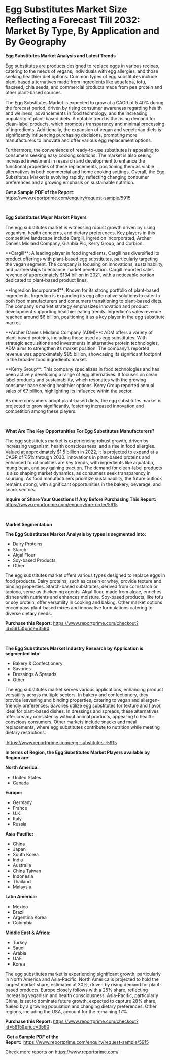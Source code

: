 <p><h1>Egg Substitutes Market Size Reflecting a Forecast Till 2032: Market By Type, By Application and By Geography</h1></p><p><strong>Egg Substitutes Market Analysis and Latest Trends</strong></p>
<p><p>Egg substitutes are products designed to replace eggs in various recipes, catering to the needs of vegans, individuals with egg allergies, and those seeking healthier diet options. Common types of egg substitutes include plant-based alternatives made from ingredients like aquafaba, tofu, flaxseed, chia seeds, and commercial products made from pea protein and other plant-based sources.</p><p>The Egg Substitutes Market is expected to grow at a CAGR of 5.40% during the forecast period, driven by rising consumer awareness regarding health and wellness, advancements in food technology, and the increasing popularity of plant-based diets. A notable trend is the rising demand for clean-label products, which promotes transparency and minimal processing of ingredients. Additionally, the expansion of vegan and vegetarian diets is significantly influencing purchasing decisions, prompting more manufacturers to innovate and offer various egg replacement options.</p><p>Furthermore, the convenience of ready-to-use substitutes is appealing to consumers seeking easy cooking solutions. The market is also seeing increased investment in research and development to enhance the functional properties of these replacements, positioning them as viable alternatives in both commercial and home cooking settings. Overall, the Egg Substitutes Market is evolving rapidly, reflecting changing consumer preferences and a growing emphasis on sustainable nutrition.</p></p>
<p><strong>Get a Sample PDF of the Report:&nbsp;</strong> <a href="https://www.reportprime.com/enquiry/request-sample/5915?utm_campaign=2488&utm_medium=2&utm_source=Github&utm_content=ia&utm_term=19032025&utm_id=egg-substitutes">https://www.reportprime.com/enquiry/request-sample/5915</a></p>
<p>&nbsp;</p>
<p><strong>Egg Substitutes Major Market Players</strong></p>
<p><p>The egg substitutes market is witnessing robust growth driven by rising veganism, health concerns, and dietary preferences. Key players in this competitive landscape include Cargill, Ingredion Incorporated, Archer Daniels Midland Company, Glanbia Plc, Kerry Group, and Corbion.</p><p>**Cargill**: A leading player in food ingredients, Cargill has diversified its product offerings with plant-based egg substitutes, particularly targeting the vegan segment. The company is focusing on innovations, sustainability, and partnerships to enhance market penetration. Cargill reported sales revenue of approximately $134 billion in 2021, with a noticeable portion dedicated to plant-based product lines.</p><p>**Ingredion Incorporated**: Known for its strong portfolio of plant-based ingredients, Ingredion is expanding its egg alternative solutions to cater to both food manufacturers and consumers transitioning to plant-based diets. The company's market strategy emphasizes innovation and product development supporting healthier eating trends. Ingredion's sales revenue reached around $6 billion, positioning it as a key player in the egg substitute market.</p><p>**Archer Daniels Midland Company (ADM)**: ADM offers a variety of plant-based proteins, including those used as egg substitutes. With strategic acquisitions and investments in alternative protein technologies, ADM aims to strengthen its market position. The company’s reported revenue was approximately $85 billion, showcasing its significant footprint in the broader food ingredients market.</p><p>**Kerry Group**: This company specializes in food technologies and has been actively developing a range of egg alternatives. It focuses on clean label products and sustainability, which resonates with the growing consumer base seeking healthier options. Kerry Group reported annual sales of €7 billion, highlighting its influence within the sector.</p><p>As more consumers adopt plant-based diets, the egg substitutes market is projected to grow significantly, fostering increased innovation and competition among these players.</p></p>
<p>&nbsp;</p>
<p><strong>What Are The Key Opportunities For Egg Substitutes Manufacturers?</strong></p>
<p><p>The egg substitutes market is experiencing robust growth, driven by increasing veganism, health consciousness, and a rise in food allergies. Valued at approximately $1.5 billion in 2022, it is projected to expand at a CAGR of 7.5% through 2030. Innovations in plant-based proteins and enhanced functionalities are key trends, with ingredients like aquafaba, mung bean, and soy gaining traction. The demand for clean-label products is also shaping market dynamics, as consumers seek transparency in sourcing. As food manufacturers prioritize sustainability, the future outlook remains strong, with significant opportunities in the bakery, beverage, and snack sectors.</p></p>
<p><strong>Inquire or Share Your Questions If Any Before Purchasing This Report:</strong> <a href="https://www.reportprime.com/enquiry/pre-order/5915?utm_campaign=2488&utm_medium=2&utm_source=Github&utm_content=ia&utm_term=19032025&utm_id=egg-substitutes">https://www.reportprime.com/enquiry/pre-order/5915</a></p>
<p>&nbsp;</p>
<p><strong>Market Segmentation</strong></p>
<p><strong>The Egg Substitutes Market Analysis by types is segmented into:</strong></p>
<p><ul><li>Dairy Proteins</li><li>Starch</li><li>Algal Flour</li><li>Soy-based Products</li><li>Other</li></ul></p>
<p><p>The egg substitutes market offers various types designed to replace eggs in food products. Dairy proteins, such as casein or whey, provide texture and binding properties. Starch-based substitutes, derived from cornstarch or tapioca, serve as thickening agents. Algal flour, made from algae, enriches dishes with nutrients and enhances moisture. Soy-based products, like tofu or soy protein, offer versatility in cooking and baking. Other market options encompass plant-based mixes and innovative formulations catering to diverse dietary needs.</p></p>
<p><strong>Purchase this Report:&nbsp;</strong><a href="https://www.reportprime.com/checkout?id=5915&price=3590&utm_campaign=2488&utm_medium=2&utm_source=Github&utm_content=ia&utm_term=19032025&utm_id=egg-substitutes">https://www.reportprime.com/checkout?id=5915&price=3590</a></p>
<p>&nbsp;</p>
<p><strong>The Egg Substitutes Market Industry Research by Application is segmented into:</strong></p>
<p><ul><li>Bakery & Confectionery</li><li>Savories</li><li>Dressings & Spreads</li><li>Other</li></ul></p>
<p><p>The egg substitutes market serves various applications, enhancing product versatility across multiple sectors. In bakery and confectionery, they provide leavening and binding properties, catering to vegan and allergen-friendly preferences. Savories utilize egg substitutes for texture and flavor, ideal for plant-based dishes. In dressings and spreads, these alternatives offer creamy consistency without animal products, appealing to health-conscious consumers. Other markets include snacks and meal replacements, where egg substitutes contribute to nutrition while meeting dietary restrictions.</p></p>
<p><a href="https://www.reportprime.com/egg-substitutes-r5915?utm_campaign=2488&utm_medium=2&utm_source=Github&utm_content=ia&utm_term=19032025&utm_id=egg-substitutes">&nbsp;https://www.reportprime.com/egg-substitutes-r5915</a></p>
<p><strong>In terms of Region, the Egg Substitutes Market Players available by Region are:</strong></p>
<p>
    <p> <strong> North America: </strong>
        <ul>
            <li>United States</li>
            <li>Canada</li>
        </ul>
        </p> 
    <p> <strong> Europe: </strong>
        <ul>
            <li>Germany</li>
            <li>France</li>
            <li>U.K.</li>
            <li>Italy</li>
            <li>Russia</li>
        </ul>
        </p> 
    <p> <strong> Asia-Pacific: </strong>
        <ul>
            <li>China</li>
            <li>Japan</li>
            <li>South Korea</li>
            <li>India</li>
            <li>Australia</li>
            <li>China Taiwan</li>
            <li>Indonesia</li>
            <li>Thailand</li>
            <li>Malaysia</li>
        </ul>
        </p> 
    <p> <strong> Latin America: </strong>
        <ul>
            <li>Mexico</li>
            <li>Brazil</li>
            <li>Argentina Korea</li>
            <li>Colombia</li>
        </ul>
        </p> 
    <p> <strong> Middle East & Africa: </strong>
        <ul>
            <li>Turkey</li>
            <li>Saudi</li>
            <li>Arabia</li>
            <li>UAE</li>
            <li>Korea</li>
        </ul>
    </p>
    </p>
<p><p>The egg substitutes market is experiencing significant growth, particularly in North America and Asia-Pacific. North America is projected to hold the largest market share, estimated at 30%, driven by rising demand for plant-based products. Europe closely follows with a 25% share, reflecting increasing veganism and health consciousness. Asia-Pacific, particularly China, is set to dominate future growth, expected to capture 28% share, fueled by a growing population and changing dietary preferences. Other regions, including the USA, account for the remaining 17%.</p></p>
<p><strong>Purchase this Report: </strong><a href="https://www.reportprime.com/checkout?id=5915&price=3590&utm_campaign=2488&utm_medium=2&utm_source=Github&utm_content=ia&utm_term=19032025&utm_id=egg-substitutes">https://www.reportprime.com/checkout?id=5915&price=3590</a></p>
<p>&nbsp;<strong>Get a Sample PDF of the Report:&nbsp;&nbsp;</strong><a href="https://www.reportprime.com/enquiry/request-sample/5915?utm_campaign=2488&utm_medium=2&utm_source=Github&utm_content=ia&utm_term=19032025&utm_id=egg-substitutes">https://www.reportprime.com/enquiry/request-sample/5915</a></p>
<p><strong></strong></p>
<p>Check more reports on <a href="https://www.reportprime.com/?utm_campaign=2488&utm_medium=2&utm_source=Github&utm_content=ia&utm_term=19032025&utm_id=egg-substitutes">https://www.reportprime.com/</a></p>